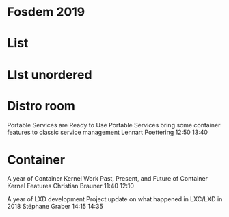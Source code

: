 # Fosdem 2019

# List

# LIst unordered

# Distro room
Portable Services are Ready to Use
Portable Services bring some container features to classic service management 	Lennart Poettering 	12:50 	13:40

# Container

A year of Container Kernel Work
Past, Present, and Future of Container Kernel Features 	Christian Brauner 	11:40 	12:10

A year of LXD development
Project update on what happened in LXC/LXD in 2018 	Stéphane Graber 	14:15 	14:35
